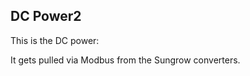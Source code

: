 ## DC Power2

This is the DC power: <Topic topic="total_dc_power" /> 

It gets pulled via Modbus from the Sungrow converters.

